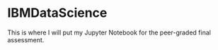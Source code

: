 # IBMDataScience
This is where I will put my Jupyter Notebook for the peer-graded final assessment. 
